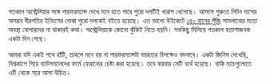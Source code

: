 গতকাল অস্ট্রেলিয়ার সঙ্গে পারফরম্যান্স দেখে মনে হতে পারে পুরো দলটিই খারাপ খেলেছে। আসলে শুরুতে লিটন দাসের অসম্ভব ধীরগতির ইনিংসের বোঝা পুরো দলকেই বইতে হয়েছে। এত ভালো উইকেটে <a href="https://www.prothomalo.com/sports/cricket/yx9yzlf2po" target="_blank">১৪০ রানের পুঁজি</a> সামলানোর মতো অবস্থা বোলারদের না থাকারই কথা। অস্ট্রেলিয়াকে কোনো ঝুঁকিই নিতে হয়নি। সবকিছু মিলিয়ে গতকাল হতাশাজনক একটা দিন গেছে। 

আমরা যদি একই পথে হাঁটি, তাহলে মনে হয় না পারফরম্যান্সটা ভারতের বিপক্ষেও বদলাবে। একটা জিনিস দেখেছি, বিশ্বকাপে গিয়ে ব্যাটসম্যানদের ফর্মে ফেরানোর চেষ্টা করা হয়েছে। তবে বারবার সেটি ব্যর্থ হয়েছে। বাকি ম্যাচগুলোতে এটি থেকে সরে আসা উচিত। 
